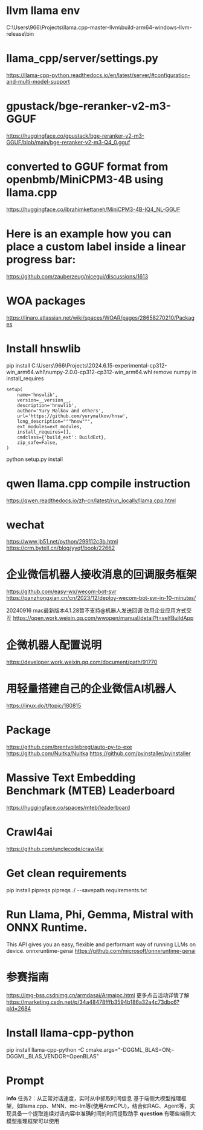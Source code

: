 # llvm llama env
C:\Users\966\Projects\llama.cpp-master-llvm\build-arm64-windows-llvm-release\bin

# llama_cpp/server/settings.py
https://llama-cpp-python.readthedocs.io/en/latest/server/#configuration-and-multi-model-support

# gpustack/bge-reranker-v2-m3-GGUF
https://huggingface.co/gpustack/bge-reranker-v2-m3-GGUF/blob/main/bge-reranker-v2-m3-Q4_0.gguf

# converted to GGUF format from openbmb/MiniCPM3-4B using llama.cpp
https://huggingface.co/ibrahimkettaneh/MiniCPM3-4B-IQ4_NL-GGUF

# Here is an example how you can place a custom label inside a linear progress bar:
https://github.com/zauberzeug/nicegui/discussions/1613

# WOA packages
https://linaro.atlassian.net/wiki/spaces/WOAR/pages/28658270210/Packages

# Install hnswlib
pip install C:\Users\966\Projects\2024.6.15-experimental-cp312-win_arm64.whl\numpy-2.0.0-cp312-cp312-win_arm64.whl
remove numpy in install_requires
```
setup(
    name='hnswlib',
    version=__version__,
    description='hnswlib',
    author='Yury Malkov and others',
    url='https://github.com/yurymalkov/hnsw',
    long_description="""hnsw""",
    ext_modules=ext_modules,
    install_requires=[],
    cmdclass={'build_ext': BuildExt},
    zip_safe=False,
)
```
python setup.py install 

# qwen llama.cpp compile instruction
https://qwen.readthedocs.io/zh-cn/latest/run_locally/llama.cpp.html

# wechat
https://www.jb51.net/python/299112c3b.html
https://crm.bytell.cn/blog/yyqf/book/22662

# 企业微信机器人接收消息的回调服务框架
https://github.com/easy-wx/wecom-bot-svr
https://panzhongxian.cn/cn/2023/12/deploy-wecom-bot-svr-in-10-minutes/

20240916 mac最新版本4.1.28暂不支持@机器人发送回调
改用企业应用方式交互
https://open.work.weixin.qq.com/wwopen/manual/detail?t=selfBuildApp

# 企微机器人配置说明
https://developer.work.weixin.qq.com/document/path/91770

# 用轻量搭建自己的企业微信AI机器人
https://linux.do/t/topic/180815

# Package
https://github.com/brentvollebregt/auto-py-to-exe
https://github.com/Nuitka/Nuitka
https://github.com/pyinstaller/pyinstaller

# Massive Text Embedding Benchmark (MTEB) Leaderboard
https://huggingface.co/spaces/mteb/leaderboard

# Crawl4ai
https://github.com/unclecode/crawl4ai

# Get clean requirements
pip install pipreqs
pipreqs ./ --savepath requirements.txt

# Run Llama, Phi, Gemma, Mistral with ONNX Runtime.
This API gives you an easy, flexible and performant way of running LLMs on device.
onnxruntime-genai
https://github.com/microsoft/onnxruntime-genai

# 参赛指南
https://img-bss.csdnimg.cn/armdasai/Armaipc.html
更多点击活动详情了解 
https://marketing.csdn.net/p/34a48478fffb3594b186a32a4c73dbc6?pId=2684

# Install llama-cpp-python
pip install llama-cpp-python -C cmake.args="-DGGML_BLAS=ON;-DGGML_BLAS_VENDOR=OpenBLAS"

# Prompt
**info** 
任务2：从正常对话速度，实时从中抓取时间信息
基于端侧大模型推理框架，如llama.cpp、MNN、mc-lm等(使用ArmCPU)，结合如RAG、Agent等，实现具备一个提取连续对话内容中准确时间的时间提取助手
**question**
有哪些端侧大模型推理框架可以使用 